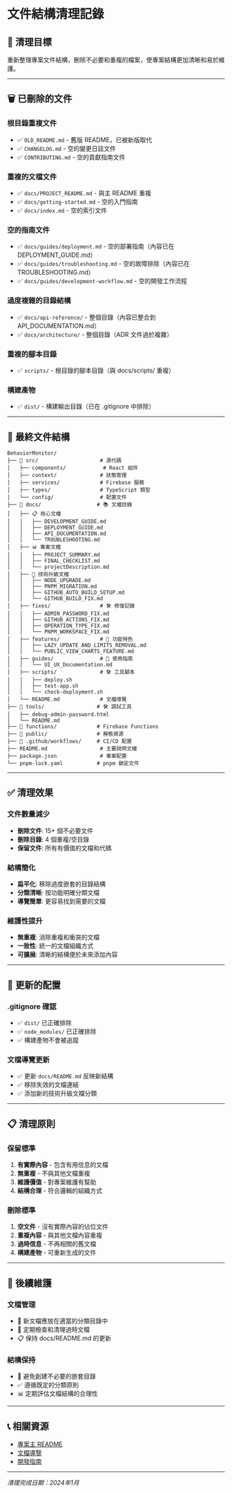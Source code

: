 # 文件結構清理記錄

## 🎯 清理目標

重新整理專案文件結構，刪除不必要和重複的檔案，使專案結構更加清晰和易於維護。

---

## 🗑 已刪除的文件

### 根目錄重複文件
- ✅ `OLD_README.md` - 舊版 README，已被新版取代
- ✅ `CHANGELOG.md` - 空的變更日誌文件
- ✅ `CONTRIBUTING.md` - 空的貢獻指南文件

### 重複的文檔文件
- ✅ `docs/PROJECT_README.md` - 與主 README 重複
- ✅ `docs/getting-started.md` - 空的入門指南
- ✅ `docs/index.md` - 空的索引文件

### 空的指南文件
- ✅ `docs/guides/deployment.md` - 空的部署指南（內容已在 DEPLOYMENT_GUIDE.md）
- ✅ `docs/guides/troubleshooting.md` - 空的故障排除（內容已在 TROUBLESHOOTING.md）
- ✅ `docs/guides/development-workflow.md` - 空的開發工作流程

### 過度複雜的目錄結構
- ✅ `docs/api-reference/` - 整個目錄（內容已整合到 API_DOCUMENTATION.md）
- ✅ `docs/architecture/` - 整個目錄（ADR 文件過於複雜）

### 重複的腳本目錄
- ✅ `scripts/` - 根目錄的腳本目錄（與 docs/scripts/ 重複）

### 構建產物
- ✅ `dist/` - 構建輸出目錄（已在 .gitignore 中排除）

---

## 📁 最終文件結構

```
BehaviorMonitor/
├── 📁 src/                    # 源代碼
│   ├── components/            # React 組件
│   ├── context/              # 狀態管理
│   ├── services/             # Firebase 服務
│   ├── types/                # TypeScript 類型
│   └── config/               # 配置文件
├── 📁 docs/                  # 📚 文檔目錄
│   ├── 📋 核心文檔
│   │   ├── DEVELOPMENT_GUIDE.md
│   │   ├── DEPLOYMENT_GUIDE.md
│   │   ├── API_DOCUMENTATION.md
│   │   └── TROUBLESHOOTING.md
│   ├── 📊 專案文檔
│   │   ├── PROJECT_SUMMARY.md
│   │   ├── FINAL_CHECKLIST.md
│   │   └── projectDescription.md
│   ├── 🔧 技術升級文檔
│   │   ├── NODE_UPGRADE.md
│   │   ├── PNPM_MIGRATION.md
│   │   ├── GITHUB_AUTO_BUILD_SETUP.md
│   │   └── GITHUB_BUILD_FIX.md
│   ├── fixes/                # 🛠 修復記錄
│   │   ├── ADMIN_PASSWORD_FIX.md
│   │   ├── GITHUB_ACTIONS_FIX.md
│   │   ├── OPERATION_TYPE_FIX.md
│   │   └── PNPM_WORKSPACE_FIX.md
│   ├── features/             # 🚀 功能特色
│   │   ├── LAZY_UPDATE_AND_LIMITS_REMOVAL.md
│   │   └── PUBLIC_VIEW_CHARTS_FEATURE.md
│   ├── guides/               # 📖 使用指南
│   │   └── UI_UX_Documentation.md
│   ├── scripts/              # 🛠 工具腳本
│   │   ├── deploy.sh
│   │   ├── test-app.sh
│   │   └── check-deployment.sh
│   └── README.md             # 文檔導覽
├── 📁 tools/                 # 🛠 調試工具
│   ├── debug-admin-password.html
│   └── README.md
├── 📁 functions/             # Firebase Functions
├── 📁 public/                # 靜態資源
├── 📁 .github/workflows/     # CI/CD 配置
├── README.md                 # 主要說明文檔
├── package.json              # 專案配置
└── pnpm-lock.yaml           # pnpm 鎖定文件
```

---

## ✅ 清理效果

### 文件數量減少
- **刪除文件**: 15+ 個不必要文件
- **刪除目錄**: 4 個重複/空目錄
- **保留文件**: 所有有價值的文檔和代碼

### 結構簡化
- **扁平化**: 移除過度嵌套的目錄結構
- **分類清晰**: 按功能明確分類文檔
- **導覽簡單**: 更容易找到需要的文檔

### 維護性提升
- **無重複**: 消除重複和衝突的文檔
- **一致性**: 統一的文檔組織方式
- **可擴展**: 清晰的結構便於未來添加內容

---

## 🔧 更新的配置

### .gitignore 確認
- ✅ `dist/` 已正確排除
- ✅ `node_modules/` 已正確排除
- ✅ 構建產物不會被追蹤

### 文檔導覽更新
- ✅ 更新 `docs/README.md` 反映新結構
- ✅ 移除失效的文檔連結
- ✅ 添加新的技術升級文檔分類

---

## 📋 清理原則

### 保留標準
1. **有實際內容** - 包含有用信息的文檔
2. **無重複** - 不與其他文檔重複
3. **維護價值** - 對專案維護有幫助
4. **結構合理** - 符合邏輯的組織方式

### 刪除標準
1. **空文件** - 沒有實際內容的佔位文件
2. **重複內容** - 與其他文檔內容重複
3. **過時信息** - 不再相關的舊文檔
4. **構建產物** - 可重新生成的文件

---

## 🎯 後續維護

### 文檔管理
- 📝 新文檔應放在適當的分類目錄中
- 🔄 定期檢查和清理過時文檔
- 📋 保持 docs/README.md 的更新

### 結構保持
- 🚫 避免創建不必要的嵌套目錄
- ✅ 遵循既定的分類原則
- 📊 定期評估文檔結構的合理性

---

## 📞 相關資源

- [專案主 README](../README.md)
- [文檔導覽](./README.md)
- [開發指南](./DEVELOPMENT_GUIDE.md)

---

*清理完成日期：2024年1月*

